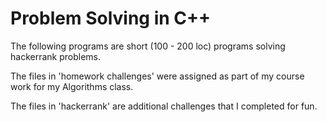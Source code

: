 # Problem Solving in C++

The following programs are short (100 - 200 loc) programs solving hackerrank problems.

The files in 'homework challenges' were assigned as part of my course work for my Algorithms class.

The files in 'hackerrank' are additional challenges that I completed for fun.
